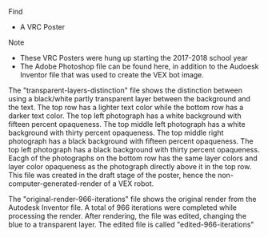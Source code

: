 Find
* A VRC Poster

Note
* These VRC Posters were hung up starting the 2017-2018 school year
* The Adobe Photoshop file can be found here, in addition to the Audoesk Inventor file that was used to create the VEX bot image.

The "transparent-layers-distinction" file shows the distinction between using a black/white partly transparent layer between the background and the text. The top row has a lighter text color while the bottom row has a darker text color. The top left photograph has a white background with fifteen percent opaqueness. The top middle left photograph has a white background with thirty percent opaqueness. The top middle right photograph has a black background with fifteen percent opaqueness. The top left photograph has a black background with thirty percent opaqueness. Eacgh of the photographs on the bottom row has the same layer colors and layer color opaqueness as the photograph directly above it in the top row. This file was created in the draft stage of the poster, hence the non-computer-generated-render of a VEX robot.

The "original-render-966-iterations" file shows the original render from the Autodesk Inventor file. A total of 966 iterations were completed while processing the render. After rendering, the file was edited, changing the blue to a transparent layer. The edited file is called "edited-966-iterations"
